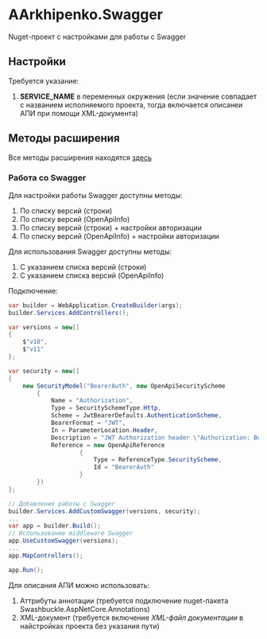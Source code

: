 # AArkhipenko.Swagger

Nuget-проект с настройками для работы с Swagger

## Настройки

Требуется указание:

1. **SERVICE_NAME** в переменных окружения (если значение совпадает с названием исполняемого проекта, тогда включается описанеи АПИ при помощи XML-документа)

## Методы расширения

Все методы расширения находятся [здесь](./AArkhipenko.Swagger/SwaggerExtension.cs)

### Работа со Swagger

Для настройки работы Swagger доступны методы:

1. По списку версий (строки)
1. По списку версий (OpenApiInfo)
1. По списку версий (строки) + настройки авторизации
1. По списку версий (OpenApiInfo) + настройки авторизации

Для использования Swagger доступны методы:

1. С указанием списка версий (строки)
1. С указанием списка версий (OpenApiInfo)

Подключение:
```C#
var builder = WebApplication.CreateBuilder(args);
builder.Services.AddControllers();

var versions = new[]
{
    $"v10",
    $"v11"
};

var security = new[]
{
    new SecurityModel("BearerAuth", new OpenApiSecurityScheme
        {
            Name = "Authorization",
            Type = SecuritySchemeType.Http,
            Scheme = JwtBearerDefaults.AuthenticationScheme,
            BearerFormat = "JWT",
            In = ParameterLocation.Header,
            Description = "JWT Authorization header \"Authorization: Bearer {token}\"",
            Reference = new OpenApiReference
                    {
                        Type = ReferenceType.SecurityScheme,
                        Id = "BearerAuth"
                    }
        })
};

// Добавление работы с Swagger
builder.Services.AddCustomSwagger(versions, security);
...
var app = builder.Build();
// Использование middleware Swagger
app.UseCustomSwagger(versions);
...
app.MapControllers();

app.Run();

```

Для описания АПИ можно использовать:

1. Аттрибуты аннотации (требуется подключение nuget-пакета Swashbuckle.AspNetCore.Annotations)
1. XML-документ (требуется включение *XML-файл документации* в найстройках проекта без указания пути)
